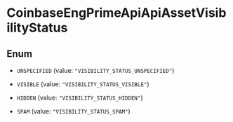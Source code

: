 
# CoinbaseEngPrimeApiApiAssetVisibilityStatus

## Enum


* `UNSPECIFIED` (value: `"VISIBILITY_STATUS_UNSPECIFIED"`)

* `VISIBLE` (value: `"VISIBILITY_STATUS_VISIBLE"`)

* `HIDDEN` (value: `"VISIBILITY_STATUS_HIDDEN"`)

* `SPAM` (value: `"VISIBILITY_STATUS_SPAM"`)



